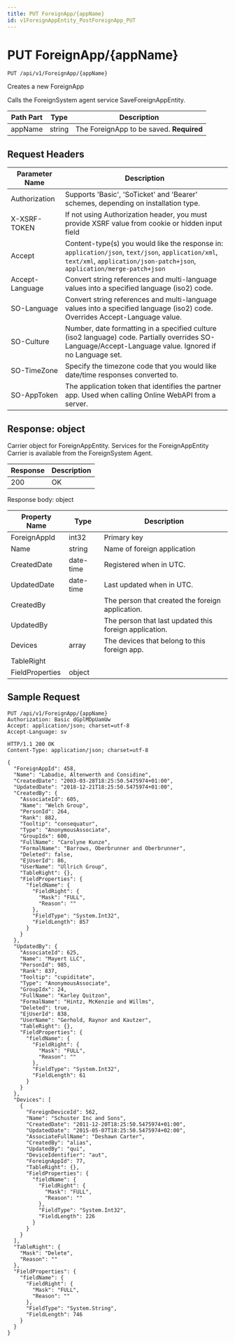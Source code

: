 ```yaml
---
title: PUT ForeignApp/{appName}
id: v1ForeignAppEntity_PostForeignApp_PUT
---
```


# PUT ForeignApp/{appName}

```http
PUT /api/v1/ForeignApp/{appName}
```

Creates a new ForeignApp

Calls the ForeignSystem agent service SaveForeignAppEntity.




| Path Part | Type | Description |
|-----------|------|-------------|
| appName | string | The ForeignApp to be saved. **Required** |



## Request Headers

| Parameter Name | Description |
|----------------|-------------|
| Authorization  | Supports 'Basic', 'SoTicket' and 'Bearer' schemes, depending on installation type. |
| X-XSRF-TOKEN   | If not using Authorization header, you must provide XSRF value from cookie or hidden input field |
| Accept         | Content-type(s) you would like the response in: `application/json`, `text/json`, `application/xml`, `text/xml`, `application/json-patch+json`, `application/merge-patch+json` |
| Accept-Language | Convert string references and multi-language values into a specified language (iso2) code. |
| SO-Language | Convert string references and multi-language values into a specified language (iso2) code. Overrides Accept-Language value. |
| SO-Culture | Number, date formatting in a specified culture (iso2 language) code. Partially overrides SO-Language/Accept-Language value. Ignored if no Language set. |
| SO-TimeZone | Specify the timezone code that you would like date/time responses converted to. |
| SO-AppToken | The application token that identifies the partner app. Used when calling Online WebAPI from a server. |


## Response: object

Carrier object for ForeignAppEntity.
Services for the ForeignAppEntity Carrier is available from the <see cref="T:SuperOffice.CRM.Services.IForeignSystemAgent">ForeignSystem Agent</see>.

| Response | Description |
|----------------|-------------|
| 200 | OK |

Response body: object

| Property Name | Type |  Description |
|----------------|------|--------------|
| ForeignAppId | int32 | Primary key |
| Name | string | Name of foreign application |
| CreatedDate | date-time | Registered when  in UTC. |
| UpdatedDate | date-time | Last updated when  in UTC. |
| CreatedBy |  | The person that created the foreign application. |
| UpdatedBy |  | The person that last updated this foreign application. |
| Devices | array | The devices that belong to this foreign app. |
| TableRight |  |  |
| FieldProperties | object |  |

## Sample Request

```http!
PUT /api/v1/ForeignApp/{appName}
Authorization: Basic dGplMDpUamUw
Accept: application/json; charset=utf-8
Accept-Language: sv
```

```http_
HTTP/1.1 200 OK
Content-Type: application/json; charset=utf-8

{
  "ForeignAppId": 458,
  "Name": "Labadie, Altenwerth and Considine",
  "CreatedDate": "2003-03-28T18:25:50.5475974+01:00",
  "UpdatedDate": "2018-12-21T18:25:50.5475974+01:00",
  "CreatedBy": {
    "AssociateId": 605,
    "Name": "Welch Group",
    "PersonId": 264,
    "Rank": 882,
    "Tooltip": "consequatur",
    "Type": "AnonymousAssociate",
    "GroupIdx": 600,
    "FullName": "Carolyne Kunze",
    "FormalName": "Barrows, Oberbrunner and Oberbrunner",
    "Deleted": false,
    "EjUserId": 86,
    "UserName": "Ullrich Group",
    "TableRight": {},
    "FieldProperties": {
      "fieldName": {
        "FieldRight": {
          "Mask": "FULL",
          "Reason": ""
        },
        "FieldType": "System.Int32",
        "FieldLength": 857
      }
    }
  },
  "UpdatedBy": {
    "AssociateId": 625,
    "Name": "Mayert LLC",
    "PersonId": 985,
    "Rank": 837,
    "Tooltip": "cupiditate",
    "Type": "AnonymousAssociate",
    "GroupIdx": 24,
    "FullName": "Karley Quitzon",
    "FormalName": "Hintz, McKenzie and Willms",
    "Deleted": true,
    "EjUserId": 838,
    "UserName": "Gerhold, Raynor and Kautzer",
    "TableRight": {},
    "FieldProperties": {
      "fieldName": {
        "FieldRight": {
          "Mask": "FULL",
          "Reason": ""
        },
        "FieldType": "System.Int32",
        "FieldLength": 61
      }
    }
  },
  "Devices": [
    {
      "ForeignDeviceId": 562,
      "Name": "Schuster Inc and Sons",
      "CreatedDate": "2011-12-20T18:25:50.5475974+01:00",
      "UpdatedDate": "2015-05-07T18:25:50.5475974+02:00",
      "AssociateFullName": "Deshawn Carter",
      "CreatedBy": "alias",
      "UpdatedBy": "qui",
      "DeviceIdentifier": "aut",
      "ForeignAppId": 77,
      "TableRight": {},
      "FieldProperties": {
        "fieldName": {
          "FieldRight": {
            "Mask": "FULL",
            "Reason": ""
          },
          "FieldType": "System.Int32",
          "FieldLength": 226
        }
      }
    }
  ],
  "TableRight": {
    "Mask": "Delete",
    "Reason": ""
  },
  "FieldProperties": {
    "fieldName": {
      "FieldRight": {
        "Mask": "FULL",
        "Reason": ""
      },
      "FieldType": "System.String",
      "FieldLength": 746
    }
  }
}
```
